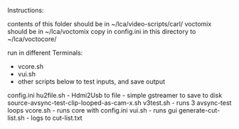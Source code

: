 Instructions:

contents of this folder should be in ~/lca/video-scripts/carl/
voctomix should be in ~/lca/voctomix
copy in config.ini in this directory to ~/lca/voctocore/

run in different Terminals:
 * vcore.sh
 * vui.sh
 * other scripts below to test inputs, and save output

config.ini 
hu2file.sh - Hdmi2Usb to file - simple gstreamer to save to disk
source-avsync-test-clip-looped-as-cam-x.sh 
v3test.sh - runs 3 avsync-test loops
vcore.sh - runs core with config.ini
vui.sh - runs gui 
generate-cut-list.sh - logs to cut-list.txt 

